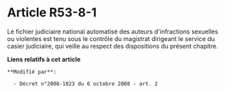 # Article R53-8-1

Le fichier judiciaire national automatisé des auteurs d'infractions sexuelles ou violentes est tenu sous le contrôle du
magistrat dirigeant le service du casier judiciaire, qui veille au respect des dispositions du présent chapitre.

**Liens relatifs à cet article**

	**Modifié par**:

	  - Décret n°2008-1023 du 6 octobre 2008 - art. 2

